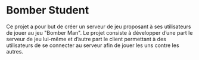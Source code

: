 # Bomber Student

Ce projet a pour but de créer un serveur de jeu proposant à ses utilisateurs de jouer au jeu
"Bomber Man". Le projet consiste à développer d’une part le serveur de jeu lui-même et d’autre
part le client permettant à des utilisateurs de se connecter au serveur afin de jouer les uns contre
les autres.

